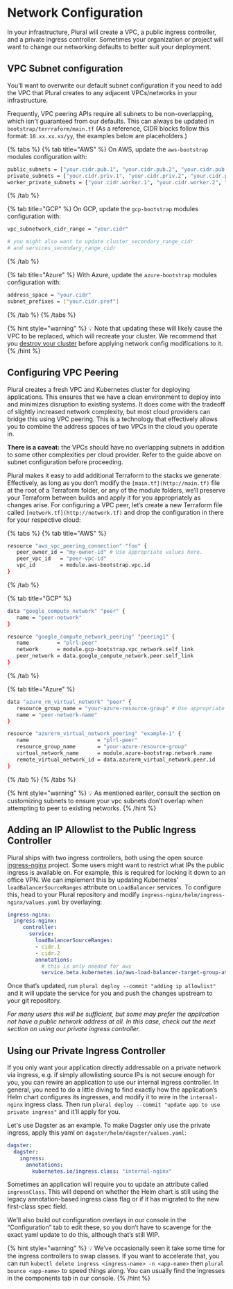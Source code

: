# Network Configuration

In your infrastructure, Plural will create a VPC, a public ingress controller, and a private ingress controller. Sometimes your organization or project will want to change our networking defaults to better suit your deployment.

## VPC Subnet configuration

You’ll want to overwrite our default subnet configuration if you need to add the VPC that Plural creates to any adjacent VPCs/networks in your infrastructure.

Frequently, VPC peering APIs require all subnets to be non-overlapping, which isn't guaranteed from our defaults. This can always be updated in `bootstrap/terrraform/main.tf` (As a reference, CIDR blocks follow this format: `10.xx.xx.xx/yy`, the examples below are placeholders.)

{% tabs %}
{% tab title="AWS" %}
On AWS, update the `aws-bootstrap` modules configuration with:

```bash
public_subnets = ["your.cidr.pub.1", "your.cidr.pub.2", "your.cidr.pub.3"]
private_subnets = ["your.cidr.priv.1", "your.cidr.priv.2", "your.cidr.priv.3"]
worker_private_subnets = ["your.cidr.worker.1", "your.cidr.worker.2", "your.cidr.worker.3"]
```
{% /tab %}

{% tab title="GCP" %}
On GCP, update the `gcp-bootstrap` modules configuration with:

```bash
vpc_subnetwork_cidr_range = "your.cidr"

# you might also want to update cluster_secondary_range_cidr 
# and services_secondary_range_cidr
```
{% /tab %}

{% tab title="Azure" %}
With Azure, update the `azure-bootstrap` modules configuration with:

```bash
address_space = "your.cidr"
subnet_prefixes = ["your.cidr.pref"]
```
{% /tab %}
{% /tabs %}

{% hint style="warning" %}
💡 Note that updating these will likely cause the VPC to be replaced, which will recreate your cluster. We recommend that you [destroy your cluster](../basic-setup-and-deployment/uninstall.md) before applying network config modifications to it.
{% /hint %}

## Configuring VPC Peering

Plural creates a fresh VPC and Kubernetes cluster for deploying applications. This ensures that we have a clean environment to deploy into and minimizes disruption to existing systems. It does come with the tradeoff of slightly increased network complexity, but most cloud providers can bridge this using VPC peering. This is a technology that effectively allows you to combine the address spaces of two VPCs in the cloud you operate in.

**There is a caveat:** the VPCs should have no overlapping subnets in addition to some other complexities per cloud provider. Refer to the guide above on subnet configuration before proceeding.

Plural makes it easy to add additional Terraform to the stacks we generate. Effectively, as long as you don’t modify the `[main.tf](http://main.tf)` file at the root of a Terraform folder, or any of the module folders, we’ll preserve your Terraform between builds and apply it for you appropriately as changes arise. For configuring a VPC peer, let’s create a new Terraform file called `[network.tf](http://network.tf)` and drop the configuration in there for your respective cloud:

{% tabs %}
{% tab title="AWS" %}
```bash
resource "aws_vpc_peering_connection" "foo" {
   peer_owner_id = "my-owner-id" # Use appropriate values here.
   peer_vpc_id   = "peer-vpc-id"
   vpc_id        = module.aws-bootstrap.vpc.id
}
```
{% /tab %}

{% tab title="GCP" %}
```bash
data "google_compute_network" "peer" {
   name = "peer-network"
}

resource "google_compute_network_peering" "peering1" {
   name         = "plrl-peer" 
   network      = module.gcp-bootstrap.vpc_network.self_link
   peer_network = data.google_compute_network.peer.self_link
}
```
{% /tab %}

{% tab title="Azure" %}
```bash
data "azure_rm_virtual_network" "peer" {
   resource_group_name = "your-azure-resource-group" # Use appropriate values here.
   name = "peer-network-name"
}

resource "azurerm_virtual_network_peering" "example-1" {
   name                      = "plrl-peer"
   resource_group_name       = "your-azure-resource-group"  
   virtual_network_name      = module.azure-bootstrap.network.name
   remote_virtual_network_id = data.azurerm_virtual_network.peer.id
}
```
{% /tab %}
{% /tabs %}

{% hint style="warning" %}
💡 As mentioned earlier, consult the section on customizing subnets to ensure your vpc subnets don’t overlap when attempting to peer to existing networks.
{% /hint %}

## Adding an IP Allowlist to the Public Ingress Controller

Plural ships with two ingress controllers, both using the open source [ingress-nginx](https://github.com/kubernetes/ingress-nginx) project. Some users might want to restrict what IPs the public ingress is available on. For example, this is required for locking it down to an office VPN. We can implement this by updating Kubernetes' `loadBalancerSourceRanges` attribute on `LoadBalancer` services. To configure this, head to your Plural repository and modify `ingress-nginx/helm/ingress-nginx/values.yaml` by overlaying:

```yaml
ingress-nginx:
  ingress-nginx:
     controller:
       service:
         loadBalancerSourceRanges:
         - cidr.1
         - cidr.2
         annotations:
           # this is only needed for aws
           service.beta.kubernetes.io/aws-load-balancer-target-group-attributes: preserve_client_ip.enabled=true
```

Once that’s updated, run `plural deploy --commit "adding ip allowlist"` and it will update the service for you and push the changes upstream to your git repository.

_For many users this will be sufficient, but some may prefer the application not have a public network address at all. In this case, check out the next section on using our private ingress controller._

## Using our Private Ingress Controller

If you only want your application directly addressable on a private network via ingress, e.g. if simply allowlisting source IPs is not secure enough for you, you can rewire an application to use our internal ingress controller. In general, you need to do a little diving to find exactly how the application’s Helm chart configures its ingresses, and modify it to wire in the `internal-nginx` ingress class. Then run `plural deploy --commit "update app to use private ingress"` and it’ll apply for you.

Let's use Dagster as an example. To make Dagster only use the private ingress, apply this yaml on `dagster/helm/dagster/values.yaml`:

```yaml
dagster:
  dagster:
    ingress:
      annotations:
        kubernetes.io/ingress.class: "internal-nginx"
```

Sometimes an application will require you to update an attribute called `ingressClass`. This will depend on whether the Helm chart is still using the legacy annotation-based ingress class flag or if it has migrated to the new first-class spec field.

We’ll also build out configuration overlays in our console in the “Configuration” tab to edit these, so you don’t have to scavenge for the exact yaml update to do this, although that’s still WIP.

{% hint style="warning" %}
💡 We’ve occasionally seen it take some time for the ingress controllers to swap classes. If you want to accelerate that, you can run `kubectl delete ingress <ingress-name> -n <app-name>` then `plural bounce <app-name>` to speed things along. You can usually find the ingresses in the components tab in our console.
{% /hint %}
